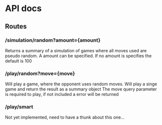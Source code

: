 # API docs 


## Routes 

### /simulation/random?amount={amount}
Returns a summary of a simulation of games where all moves used are pseudo random. 
A amount can be specified. If no amount is specifies the default is 100 



### /play/random?move={move}
Will play a game, where the opponent uses random moves. 
Will play a singe game and return the result as a summary object 
The move query parameter is required to play, if not included a error will be returned


### /play/smart 
Not yet implemented, need to have a thunk about this one...                                                                                                                                                                                                                              

